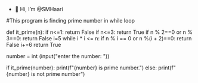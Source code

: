 - 👋 Hi, I’m @SMHaari

#This program is finding prime number in while loop


def it_prime(n):
    if n<=1:
        return False
    if n<=3:
        return True
    if n % 2==0 or n % 3==0:
        return False
    i=5
    while i * i <= n:
        if n % i == 0 or n %(i + 2)==0:
            return False
        i+=6
        return True


number = int (input("enter the number: "))

if it_prime(number):
    print(f"{number} is prime number.")
else:
     print(f"{number} is not prime number")





